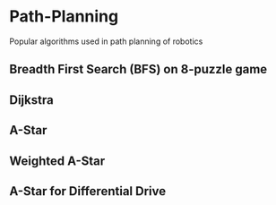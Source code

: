 # Path-Planning
Popular algorithms used in path planning of robotics

## Breadth First Search (BFS) on 8-puzzle game
## Dijkstra
## A-Star
## Weighted A-Star
## A-Star for Differential Drive
